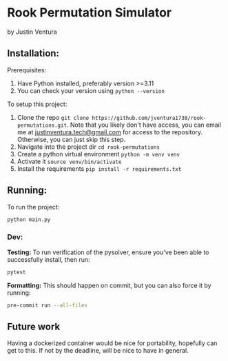 # Rook Permutation Simulator

by Justin Ventura

## Installation:

Prerequisites:
1. Have Python installed, preferably version >=3.11
2. You can check your version using `python --version`

To setup this project:

1. Clone the repo `git clone https://github.com/jventura1738/rook-permutations.git`. Note that you likely don't have access, you can email me at justinventura.tech@gmail.com for access to the repository. Otherwise, you can just skip this step.
2. Navigate into the project dir `cd rook-permutations`
3. Create a python virtual environment `python -m venv venv`
4. Activate it `source venv/bin/activate`
5. Install the requirements `pip install -r requirements.txt`

## Running:

To run the project:

```bash
python main.py
```

### Dev:

**Testing:** To run verification of the pysolver, ensure you've been able to successfully install, then run:

```bash
pytest
```

**Formatting:** This should happen on commit, but you can also force it by running:

```bash
pre-commit run --all-files
```

## Future work

Having a dockerized container would be nice for portability, hopefully can get to this. If not by the deadline, will be nice to have in general.
